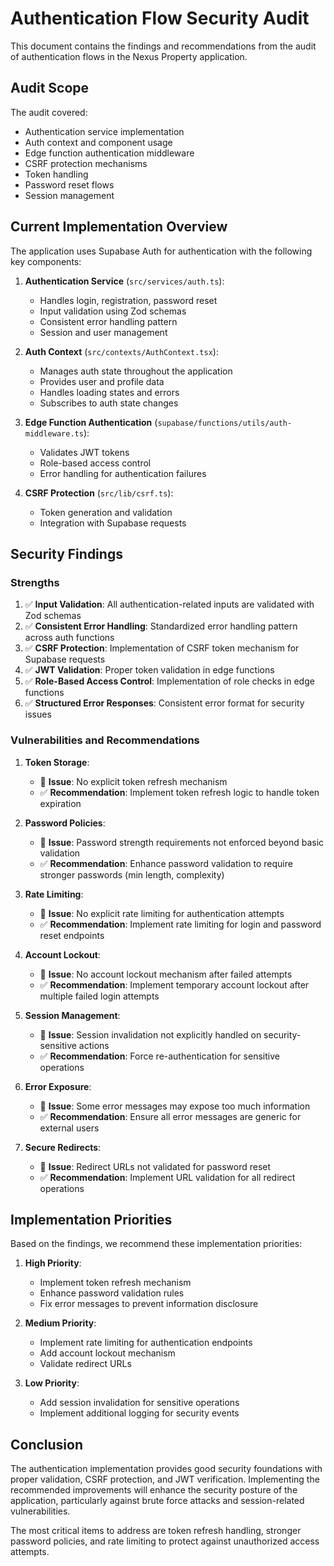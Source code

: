 # Authentication Flow Security Audit

This document contains the findings and recommendations from the audit of authentication flows in the Nexus Property application.

## Audit Scope

The audit covered:
- Authentication service implementation 
- Auth context and component usage
- Edge function authentication middleware
- CSRF protection mechanisms
- Token handling
- Password reset flows
- Session management

## Current Implementation Overview

The application uses Supabase Auth for authentication with the following key components:

1. **Authentication Service** (`src/services/auth.ts`):
   - Handles login, registration, password reset
   - Input validation using Zod schemas
   - Consistent error handling pattern
   - Session and user management

2. **Auth Context** (`src/contexts/AuthContext.tsx`):
   - Manages auth state throughout the application
   - Provides user and profile data
   - Handles loading states and errors
   - Subscribes to auth state changes

3. **Edge Function Authentication** (`supabase/functions/utils/auth-middleware.ts`):
   - Validates JWT tokens
   - Role-based access control
   - Error handling for authentication failures

4. **CSRF Protection** (`src/lib/csrf.ts`):
   - Token generation and validation
   - Integration with Supabase requests

## Security Findings

### Strengths

1. ✅ **Input Validation**: All authentication-related inputs are validated with Zod schemas
2. ✅ **Consistent Error Handling**: Standardized error handling pattern across auth functions
3. ✅ **CSRF Protection**: Implementation of CSRF token mechanism for Supabase requests
4. ✅ **JWT Validation**: Proper token validation in edge functions
5. ✅ **Role-Based Access Control**: Implementation of role checks in edge functions
6. ✅ **Structured Error Responses**: Consistent error format for security issues

### Vulnerabilities and Recommendations

1. **Token Storage**:
   - 🔴 **Issue**: No explicit token refresh mechanism
   - ✅ **Recommendation**: Implement token refresh logic to handle token expiration

2. **Password Policies**:
   - 🔴 **Issue**: Password strength requirements not enforced beyond basic validation
   - ✅ **Recommendation**: Enhance password validation to require stronger passwords (min length, complexity)

3. **Rate Limiting**:
   - 🔴 **Issue**: No explicit rate limiting for authentication attempts
   - ✅ **Recommendation**: Implement rate limiting for login and password reset endpoints

4. **Account Lockout**:
   - 🔴 **Issue**: No account lockout mechanism after failed attempts
   - ✅ **Recommendation**: Implement temporary account lockout after multiple failed login attempts

5. **Session Management**:
   - 🔴 **Issue**: Session invalidation not explicitly handled on security-sensitive actions
   - ✅ **Recommendation**: Force re-authentication for sensitive operations

6. **Error Exposure**:
   - 🔴 **Issue**: Some error messages may expose too much information
   - ✅ **Recommendation**: Ensure all error messages are generic for external users

7. **Secure Redirects**:
   - 🔴 **Issue**: Redirect URLs not validated for password reset
   - ✅ **Recommendation**: Implement URL validation for all redirect operations

## Implementation Priorities

Based on the findings, we recommend these implementation priorities:

1. **High Priority**:
   - Implement token refresh mechanism
   - Enhance password validation rules
   - Fix error messages to prevent information disclosure

2. **Medium Priority**:
   - Implement rate limiting for authentication endpoints
   - Add account lockout mechanism
   - Validate redirect URLs

3. **Low Priority**:
   - Add session invalidation for sensitive operations
   - Implement additional logging for security events

## Conclusion

The authentication implementation provides good security foundations with proper validation, CSRF protection, and JWT verification. Implementing the recommended improvements will enhance the security posture of the application, particularly against brute force attacks and session-related vulnerabilities.

The most critical items to address are token refresh handling, stronger password policies, and rate limiting to protect against unauthorized access attempts. 